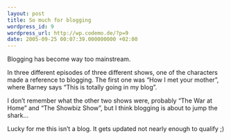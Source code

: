 ```yaml
---
layout: post
title: So much for blogging
wordpress_id: 9
wordpress_url: http://wp.codemo.de/?p=9
date: 2005-09-25 00:07:39.000000000 +02:00
---
```

Blogging has become way too mainstream.

In three different episodes of three different shows, one of the characters made a reference to blogging. The first one was &#8220;How I met your mother&#8221;, where Barney says &#8220;This is totally going in my blog&#8221;.

I don&#8217;t remember what the other two shows were, probably &#8220;The War at Home&#8221; and &#8220;The Showbiz Show&#8221;, but I think blogging is about to jump the shark&#8230;

Lucky for me this isn&#8217;t a blog. It gets updated not nearly enough to qualify ;)
